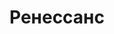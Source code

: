 ---
draft: false
slug: renessans-039755bd
title: Ренессанс
type: books
params:
  bookTitle: Ренессанс
  cover: https://images-na.ssl-images-amazon.com/images/S/compressed.photo.goodreads.com/books/1653727911i/61179959.jpg
  isbn: '9785041645816'
  goodreads_link: https://www.goodreads.com/book/show/61179959
  authors:
  - Фрэнсис Кель
  publishers:
  - Эксмо
  page_count: '480'
  short_book_description: Вся жизнь Готье была ложью, с которой он теперь не собирается
    мириться.Джером больше не согласен оставаться в тени и плыть по течению.И только
    Скэриэл по-прежнему хладнокровно преследует свои...
  russian_translation_status: exists
  series: Песнь сорокопута
  languages:
  - Русский
  book_description: Вся жизнь Готье была ложью, с которой он теперь не собирается
    мириться.Джером больше не согласен оставаться в тени и плыть по течению.И только
    Скэриэл по-прежнему хладнокровно преследует свои цели, идёт по головам, сметая
    все на своем пути.Чистокровным, полукровкам и низшим стало слишком тесно в Октавии.Грядут
    большие перемены.Грядет Ренессанс.
  russian_audioversion: 'no'
---